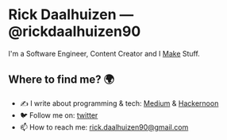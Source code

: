 # Rick Daalhuizen — @rickdaalhuizen90

I'm a Software Engineer, Content Creator and I [Make](https://en.wikipedia.org/wiki/Maker_culture) Stuff.

## Where to find me? 🌍
- ✍️ I write about programming & tech: [Medium](https://medium.com/@rick.daalhuizen90) & [Hackernoon](https://hackernoon.com/u/rickdaalhuizen90)
- 🐦 Follow me on: [twitter](https://twitter.com/hashtables)
- 📫 How to reach me: rick.daalhuizen90@gmail.com

